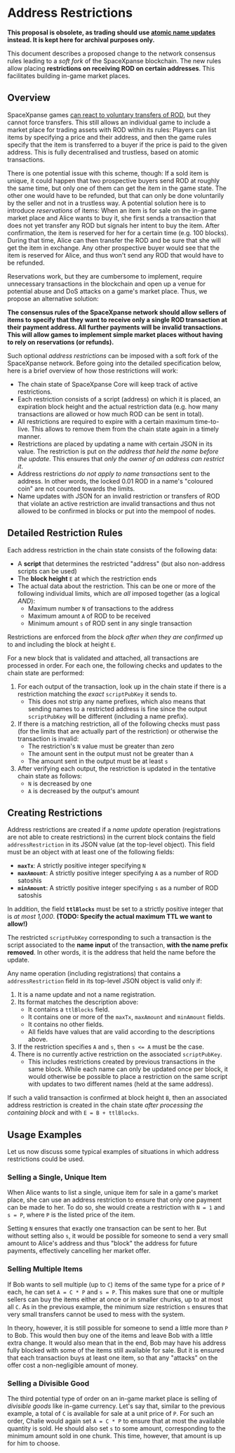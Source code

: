 # Address Restrictions

**This proposal is obsolete, as trading should use
[atomic name updates](trading.md) instead.  It is kept here for archival
purposes only.**

This document describes a proposed change to the network consensus rules
leading to a *soft fork* of the SpaceXpanse blockchain.  The new rules allow
placing **restrictions on receiving ROD on certain addresses**.  This
facilitates building in-game market places.

## Overview

SpaceXpanse games [can react to voluntary transfers of ROD](games.md#currency), but
they cannot force transfers.  This still allows an individual game to
include a market place for trading assets with ROD within its rules:
Players can list items by specifying a price and their address, and then
the game rules specify that the item is transferred to a buyer if the price
is paid to the given address.  This is fully decentralised and trustless,
based on atomic transactions.

There is one potential issue with this scheme, though:  If a sold item
is unique, it could happen that two prospective buyers send ROD at roughly
the same time, but only one of them can get the item in the game state.
The other one would have to be refunded, but that can only be done
voluntarily by the seller and not in a trustless way.  A potential solution
here is to introduce *reservations* of items:  When an item is for sale
on the in-game market place and Alice wants to buy it, she first sends a
transaction that does not yet transfer any ROD but signals her intent to
buy the item.  After confirmation, the item is reserved for her for a certain
time (e.g. 100 blocks).  During that time, Alice can then transfer the ROD
and be sure that she will get the item in exchange.  Any other prospective
buyer would see that the item is reserved for Alice, and thus won't send any
ROD that would have to be refunded.

Reservations work, but they are cumbersome to implement, require unnecessary
transactions in the blockchain and open up a venue for potential abuse and
DoS attacks on a game's market place.  Thus, we propose an alternative solution:

**The consensus rules of the SpaceXpanse network should allow sellers of items to
specify that they want to receive only a single ROD transaction at their
payment address.  All further payments will be invalid transactions.
This will allow games to implement simple market places without having
to rely on reservations (or refunds).**

Such optional *address restrictions* can be imposed with a soft fork of
the SpaceXpanse network.  Before going into the detailed specification below,
here is a brief overview of how those restrictions will work:

* The chain state of SpaceXpanse Core will keep track of active restrictions.
* Each restriction consists of a script (address) on which it is placed,
  an expiration block height and the actual restriction data (e.g. how many
  transactions are allowed or how much ROD can be sent in total).
* All restrictions are required to expire with a certain maximum
  time-to-live.  This allows to remove them from the chain state again
  in a timely manner.
* Restrictions are placed by updating a name with certain JSON in its
  value.  The restriction is put on *the address that held the name
  before the update*.  This ensures that *only the owner of an address can
  restrict it*.
* Address restrictions *do not apply to name transactions* sent to
  the address.  In other words, the locked 0.01 ROD in a name's
  "coloured coin" are not counted towards the limits.
* Name updates with JSON for an invalid restriction or transfers of ROD
  that violate an active restriction are invalid transactions and thus not
  allowed to be confirmed in blocks or put into the mempool of nodes.

## Detailed Restriction Rules

Each address restriction in the chain state consists of the following data:

* A **script** that determines the restricted "address" (but also non-address
  scripts can be used)
* The **block height** `E` at which the restriction ends
* The actual data about the restriction.  This can be one or more of the
  following individual limits, which are *all* imposed together
  (as a logical *AND*):
  * Maximum number `N` of transactions to the address
  * Maximum amount `A` of ROD to be received
  * Minimum amount `s` of ROD sent in any single transaction

Restrictions are enforced from the *block after when they are confirmed* up
to and including the block at height `E`.

For a new block that is validated and attached, all transactions are
processed in order.  For each one, the following checks and updates to
the chain state are performed:

1. For each output of the transaction, look up in the chain state if there
   is a restriction matching the *exact* `scriptPubKey` it sends to.
   * This does not strip any name prefixes, which also means that sending names
     to a restricted address is fine since the output `scriptPubKey` will be
     different (including a name prefix).
1. If there is a matching restriction, all of the following checks must
   pass (for the limits that are actually part of the restriction)
   or otherwise the transaction is invalid:
   * The restriction's `N` value must be greater than zero
   * The amount sent in the output must not be greater than `A`
   * The amount sent in the output must be at least `s`
1. After verifying each output, the restriction is updated in the tentative
   chain state as follows:
   * `N` is decreased by one
   * `A` is decreased by the output's amount

## Creating Restrictions

Address restrictions are created if a *name update* operation
(registrations are not able to create restrictions)
in the current block contains the field `addressRestriction` in its JSON
value (at the top-level object).  This field must be an object with at
least one of the following fields:

* **`maxTx`**: A strictly positive integer specifying `N`
* **`maxAmount`**: A strictly positive integer specifying `A` as a number
  of ROD satoshis
* **`minAmount`**: A strictly positive integer specifying `s` as a number
  of ROD satoshis

In addition, the field **`ttlBlocks`** must be set to a strictly positive
integer that is *at most 1,000*.
**(TODO: Specify the actual maximum TTL we want to allow!)**

The restricted `scriptPubKey` corresponding to such a transaction is the
script associated to the **name input** of the transaction, **with the name
prefix removed**.  In other words, it is the address that held the name
before the update.

Any name operation (including registrations) that contains a
`addressRestriction` field in its top-level JSON object is valid
only if:

1. It is a name update and not a name registration.
1. Its format matches the description above:
   * It contains a `ttlBlocks` field.
   * It contains one or more of the `maxTx`, `maxAmount` and `minAmount` fields.
   * It contains no other fields.
   * All fields have values that are valid according to the descriptions above.
1. If the restriction specifies `A` and `s`, then `s <= A` must be the case.
1. There is no currently active restriction on the associated `scriptPubKey`.
   * This includes restrictions created by previous transactions in the
     same block.  While each name can only be updated once per block, it would
     otherwise be possible to place a restriction on the same script with
     updates to two different names (held at the same address).

If such a valid transaction is confirmed at block height `B`, then an associated
address restriction is created in the chain state *after processing the
containing block* and with `E = B + ttlBlocks`.

## Usage Examples

Let us now discuss some typical examples of situations in which
address restrictions could be used.

### Selling a Single, Unique Item

When Alice wants to list a single, unique item for sale in a game's
market place, she can use an address restriction to ensure that only
one payment can be made to her.  To do so, she would create a restriction
with `N = 1` and `s = P`, where `P` is the listed price of the item.

Setting `N` ensures that exactly one transaction can be sent to her.
But without setting also `s`, it would be possible for someone to send
a very small amount to Alice's address and thus "block" the address for
future payments, effectively cancelling her market offer.

### Selling Multiple Items

If Bob wants to sell multiple (up to `C`) items of the same type for a
price of `P` each, he can set `A = C * P` and `s = P`.  This makes sure that
one or multiple sellers can buy the items either at once or in smaller
chunks, up to at most all `C`.  As in the previous example, the minimum
size restriction `s` ensures that very small transfers cannot be used
to mess with the system.

In theory, however, it is still possible for someone to send a little more
than `P` to Bob.  This would then buy one of the items and leave Bob with
a little extra change.  It would also mean that in the end, Bob may have his
address fully blocked with some of the items still available for sale.
But it is ensured that each transaction buys at least one item, so that
any "attacks" on the offer cost a non-negligible amount of money.

### Selling a Divisible Good

The third potential type of order on an in-game market place is selling
of *divisible goods* like in-game currency.  Let's say that, similar to the
previous example, a total of `C` is available for sale at a unit price
of `P`.  For such an order, Chalie would again set `A = C * P` to ensure
that at most the available quantity is sold.  He should also set `s` to
some amount, corresponding to the minimum amount sold in one chunk.
This time, however, that amount is up for him to choose.

